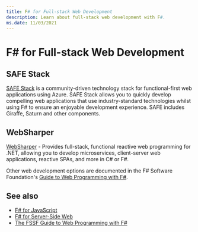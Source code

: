 ```yaml
---
title: F# for Full-stack Web Development
description: Learn about full-stack web development with F#.
ms.date: 11/03/2021
---
```

# F# for Full-stack Web Development

## SAFE Stack

[SAFE Stack](https://safe-stack.github.io/) is a community-driven technology stack for functional-first web applications using Azure. SAFE Stack allows you to quickly develop compelling web applications that use industry-standard technologies whilst using F# to ensure an enjoyable development experience. SAFE includes Giraffe, Saturn and other components.

## WebSharper

[WebSharper](https://github.com/dotnet-websharper/core) - Provides full-stack, functional reactive web programming for .NET, allowing you to develop microservices, client-server web applications, reactive SPAs, and more in C# or F#.

Other web development options are documented in the F# Software Foundation's [Guide to Web Programming with F#](https://fsharp.org/guides/web).

## See also

- [F# for JavaScript](javascript.md)
- [F# for Server-Side Web](server-side-web-development.md)
- [The FSSF Guide to Web Programming with F#](https://fsharp.org/guides/web/)

